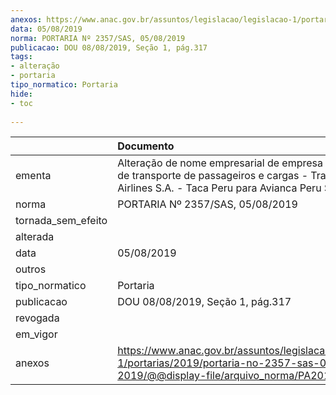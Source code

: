 ```yaml
---
anexos: https://www.anac.gov.br/assuntos/legislacao/legislacao-1/portarias/2019/portaria-no-2357-sas-05-08-2019/@@display-file/arquivo_norma/PA2019-2357.pdf
data: 05/08/2019
norma: PORTARIA Nº 2357/SAS, 05/08/2019
publicacao: DOU 08/08/2019, Seção 1, pág.317
tags:
- alteração
- portaria
tipo_normatico: Portaria
hide: 
- toc 
 
---
```


|                    | Documento                                                                                                                                                    |
|:-------------------|:-------------------------------------------------------------------------------------------------------------------------------------------------------------|
| ementa             | Alteração de nome empresarial de empresa estrangeira de transporte de passageiros e cargas - Trans American Airlines S.A. - Taca Peru para Avianca Peru S.A. |
| norma              | PORTARIA Nº 2357/SAS, 05/08/2019                                                                                                                             |
| tornada_sem_efeito |                                                                                                                                                              |
| alterada           |                                                                                                                                                              |
| data               | 05/08/2019                                                                                                                                                   |
| outros             |                                                                                                                                                              |
| tipo_normatico     | Portaria                                                                                                                                                     |
| publicacao         | DOU 08/08/2019, Seção 1, pág.317                                                                                                                             |
| revogada           |                                                                                                                                                              |
| em_vigor           |                                                                                                                                                              |
| anexos             | https://www.anac.gov.br/assuntos/legislacao/legislacao-1/portarias/2019/portaria-no-2357-sas-05-08-2019/@@display-file/arquivo_norma/PA2019-2357.pdf         |